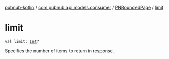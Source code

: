 [pubnub-kotlin](../../index.md) / [com.pubnub.api.models.consumer](../index.md) / [PNBoundedPage](index.md) / [limit](./limit.md)

# limit

`val limit: `[`Int`](https://kotlinlang.org/api/latest/jvm/stdlib/kotlin/-int/index.html)`?`

Specifies the number of items to return in response.

